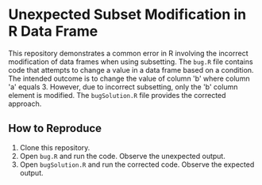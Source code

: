 # Unexpected Subset Modification in R Data Frame

This repository demonstrates a common error in R involving the incorrect modification of data frames when using subsetting. The `bug.R` file contains code that attempts to change a value in a data frame based on a condition. The intended outcome is to change the value of column 'b' where column 'a' equals 3. However, due to incorrect subsetting, only the 'b' column element is modified.  The `bugSolution.R` file provides the corrected approach.

## How to Reproduce

1. Clone this repository.
2. Open `bug.R` and run the code. Observe the unexpected output.
3. Open `bugSolution.R` and run the corrected code. Observe the expected output.
